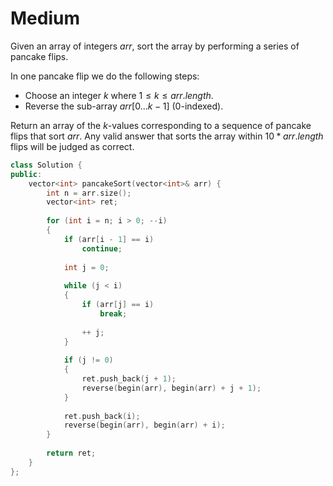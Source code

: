 # Medium

Given an array of integers $arr$, sort the array by performing a series of pancake flips.

In one pancake flip we do the following steps:

- Choose an integer $k$ where $1 \leq k \leq arr.length$.
- Reverse the sub-array $arr[0...k-1]$ (0-indexed).

Return an array of the $k$-values corresponding to a sequence of pancake flips that sort $arr$. Any valid answer that sorts the array within $10 * arr.length$ flips will be judged as correct.

```cpp
class Solution {
public:
    vector<int> pancakeSort(vector<int>& arr) {
        int n = arr.size();
        vector<int> ret;
        
        for (int i = n; i > 0; --i)
        {
            if (arr[i - 1] == i)
                continue;
            
            int j = 0;
            
            while (j < i)
            {
                if (arr[j] == i)
                    break;
                
                ++ j;
            }
            
            if (j != 0)
            {
                ret.push_back(j + 1);
                reverse(begin(arr), begin(arr) + j + 1);
            }
            
            ret.push_back(i);
            reverse(begin(arr), begin(arr) + i);
        }
        
        return ret;
    }
};
```
